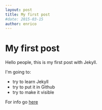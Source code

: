 ```yaml
---
layout: post
title: My first post
#date: 2015-03-15
author: enrico
---
```


# My first post
Hello people, this is my first post with Jekyll.

I'm going to:

* try to learn Jekyll
* try to put it in Github
* try to make it visible

For info go [here](http://me.com)